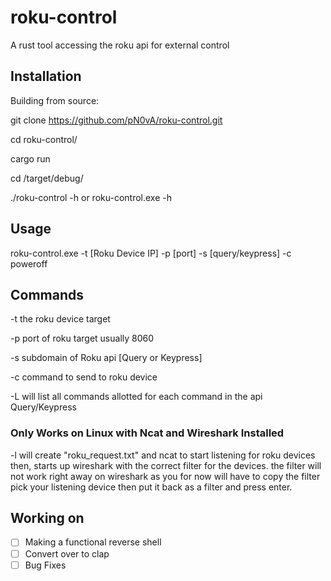 # roku-control
A rust tool accessing the roku api for external control

## Installation
 Building from source:
 
 git clone https://github.com/pN0vA/roku-control.git
 
 cd roku-control/
 
 cargo run
 
 cd /target/debug/
 
 ./roku-control -h or roku-control.exe -h

## Usage
 roku-control.exe -t [Roku Device IP] -p [port] -s [query/keypress] -c poweroff

## Commands
 -t the roku device target
 
 -p port of roku target usually 8060
 
 -s subdomain of Roku api [Query or Keypress]
 
 -c command to send to roku device
 
 -L will list all commands allotted for each command in the api Query/Keypress
 
 ### Only Works on Linux with Ncat and Wireshark Installed
 -l will create "roku_request.txt" and ncat to start listening for roku devices then, starts up wireshark with the correct filter for the devices.
  the filter will not work right away on wireshark as you for now will have to copy the filter pick your listening device then put it back as a filter and press enter.

## Working on
- [ ] Making a functional reverse shell
- [ ] Convert over to clap
- [ ] Bug Fixes
